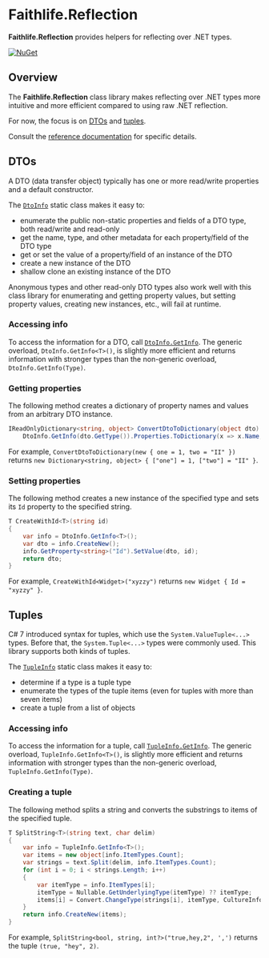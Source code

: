 # Faithlife.Reflection

**Faithlife.Reflection** provides helpers for reflecting over .NET types.

[![NuGet](https://img.shields.io/nuget/v/Faithlife.Reflection.svg)](https://www.nuget.org/packages/Faithlife.Reflection)

## Overview

The **Faithlife.Reflection** class library makes reflecting over .NET types more intuitive and more efficient compared to using raw .NET reflection.

For now, the focus is on [DTOs](#dtos) and [tuples](#tuples).

Consult the [reference documentation](Faithlife.Reflection.md) for specific details.

## DTOs

A DTO (data transfer object) typically has one or more read/write properties and a default constructor.

The [`DtoInfo`](Faithlife.Reflection/DtoInfo.md) static class makes it easy to:

* enumerate the public non-static properties and fields of a DTO type, both read/write and read-only
* get the name, type, and other metadata for each property/field of the DTO type
* get or set the value of a property/field of an instance of the DTO
* create a new instance of the DTO
* shallow clone an existing instance of the DTO

Anonymous types and other read-only DTO types also work well with this class library for enumerating and getting property values, but setting property values, creating new instances, etc., will fail at runtime.

### Accessing info

To access the information for a DTO, call [`DtoInfo.GetInfo`](Faithlife.Reflection/DtoInfo/GetInfo.md). The generic overload, `DtoInfo.GetInfo<T>()`, is slightly more efficient and returns information with stronger types than the non-generic overload, `DtoInfo.GetInfo(Type)`.

### Getting properties

The following method creates a dictionary of property names and values from an arbitrary DTO instance.

```csharp
IReadOnlyDictionary<string, object> ConvertDtoToDictionary(object dto) =>
    DtoInfo.GetInfo(dto.GetType()).Properties.ToDictionary(x => x.Name, x => x.GetValue(dto));
```

For example, `ConvertDtoToDictionary(new { one = 1, two = "II" })` returns `new Dictionary<string, object> { ["one"] = 1, ["two"] = "II" }`.

### Setting properties

The following method creates a new instance of the specified type and sets its `Id` property to the specified string.

```csharp
T CreateWithId<T>(string id)
{
    var info = DtoInfo.GetInfo<T>();
    var dto = info.CreateNew();
    info.GetProperty<string>("Id").SetValue(dto, id);
    return dto;
}
```

For example, `CreateWithId<Widget>("xyzzy")` returns `new Widget { Id = "xyzzy" }`.

## Tuples

C# 7 introduced syntax for tuples, which use the `System.ValueTuple<...>` types. Before that, the `System.Tuple<...>` types were commonly used. This library supports both kinds of tuples.

The [`TupleInfo`](Faithlife.Reflection/TupleInfo.md) static class makes it easy to:

* determine if a type is a tuple type
* enumerate the types of the tuple items (even for tuples with more than seven items)
* create a tuple from a list of objects

### Accessing info

To access the information for a tuple, call [`TupleInfo.GetInfo`](Faithlife.Reflection/TupleInfo/GetInfo.md). The generic overload, `TupleInfo.GetInfo<T>()`, is slightly more efficient and returns information with stronger types than the non-generic overload, `TupleInfo.GetInfo(Type)`.

### Creating a tuple

The following method splits a string and converts the substrings to items of the specified tuple.

```csharp
T SplitString<T>(string text, char delim)
{
    var info = TupleInfo.GetInfo<T>();
    var items = new object[info.ItemTypes.Count];
    var strings = text.Split(delim, info.ItemTypes.Count);
    for (int i = 0; i < strings.Length; i++)
    {
        var itemType = info.ItemTypes[i];
        itemType = Nullable.GetUnderlyingType(itemType) ?? itemType;
        items[i] = Convert.ChangeType(strings[i], itemType, CultureInfo.InvariantCulture);
    }
    return info.CreateNew(items);
}
```

For example, `SplitString<bool, string, int?>("true,hey,2", ',')` returns the tuple `(true, "hey", 2)`.
